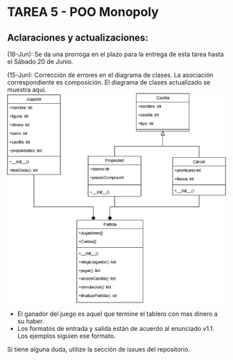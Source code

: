 # TAREA 5 - POO Monopoly

## Aclaraciones y actualizaciones:
(16-Jun): Se da una prorroga en el plazo para la entrega de esta tarea hasta el Sábado 20 de Junio.

(15-Jun): Corrección de errores en el diagrama de clases. La asociación correspondiente es composición. El diagrama de clases actualizado se muestra aquí.
![Diagrama de clases](/Tarea5/img/d1.png)


- El ganador del juego es aquel que termine el tablero con mas dinero a su haber.
- Los formatos de entrada y salida están de acuerdo al enunciado v1.1. Los ejemplos siguien ese formato.

Si tiene alguna duda, utilize la sección de issues del repositorio.
